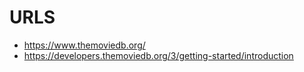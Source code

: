 # URLS
- https://www.themoviedb.org/
- https://developers.themoviedb.org/3/getting-started/introduction

